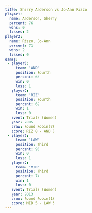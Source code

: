 ```yaml
---
title: Sherry Anderson vs Jo-Ann Rizzo
player1:                
  name: Anderson, Sherry
  percent: 76           
  wins: 0               
  losses: 2             
player2:                
  name: Rizzo, Jo-Ann   
  percent: 71           
  wins: 2               
  losses: 0             
games:
 - player1:          
     team: 'AND'     
     position: Fourth
     percent: 63     
     win: 0          
     loss: 1         
   player2:          
     team: 'RIZ'     
     position: Fourth
     percent: 69     
     win: 1          
     loss: 0         
   event: Trials (Women)
   year: 2005           
   draw: Round Robin(7) 
   score: RIZ 8 - AND 5 
 - player1:         
     team: 'LAW'    
     position: Third
     percent: 90    
     win: 0         
     loss: 1        
   player2:         
     team: 'MID'    
     position: Third
     percent: 74    
     win: 1         
     loss: 0        
   event: Trials (Women)
   year: 2013           
   draw: Round Robin(1) 
   score: MID 5 - LAW 3 
---
```


